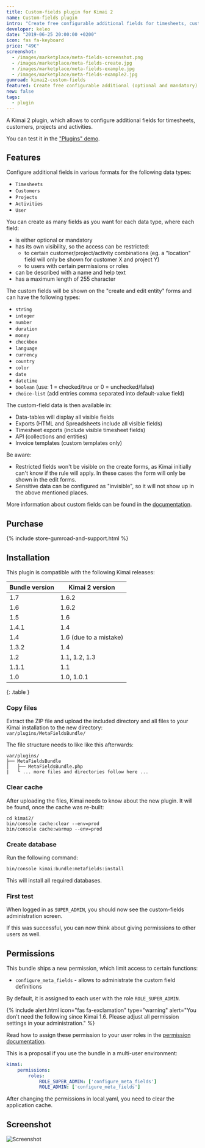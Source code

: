```yaml
---
title: Custom-fields plugin for Kimai 2
name: Custom-fields plugin
intro: "Create free configurable additional fields for timesheets, customers, projects, activities and users."
developer: keleo
date: "2019-06-25 20:00:00 +0200"
icon: fas fa-keyboard
price: "49€"
screenshot: 
  - /images/marketplace/meta-fields-screenshot.png
  - /images/marketplace/meta-fields-create.jpg
  - /images/marketplace/meta-fields-example.jpg
  - /images/marketplace/meta-fields-example2.jpg
gumroad: kimai2-custom-fields
featured: Create free configurable additional (optional and mandatory) fields for timesheets, customers, projects and activities in various formats. 
new: false
tags:
  - plugin
---
```


A Kimai 2 plugin, which allows to configure additional fields for timesheets, customers, projects and activities.

You can test it in the ["Plugins" demo](https://www.kimai.org/demo/).

## Features

Configure additional fields in various formats for the following data types:

- `Timesheets`
- `Customers`
- `Projects`
- `Activities`
- `User`

You can create as many fields as you want for each data type, where each field:

- is either optional or mandatory
- has its own visibility, so the access can be restricted:
    - to certain customer/project/activity combinations (eg. a "location" field will only be shown for customer X and project Y)
    - to users with certain permissions or roles
- can be described with a name and help text  
- has a maximum length of 255 character

The custom fields will be shown on the "create and edit entity" forms and can have the following types:

- `string`
- `integer`
- `number`
- `duration`
- `money`
- `checkbox`
- `language`
- `currency`
- `country`
- `color`
- `date`
- `datetime`
- `boolean` (use: 1 = checked/true or 0 = unchecked/false)
- `choice-list` (add entries comma separated into default-value field)

The custom-field data is then available in:

- Data-tables will display all visible fields
- Exports (HTML and Spreadsheets include all visible fields)
- Timesheet exports (include visible timesheet fields)
- API (collections and entities)
- Invoice templates (custom templates only)

Be aware:

- Restricted fields won't be visible on the create forms, as Kimai initially can't know if the rule will apply. In these cases the form will only be shown in the edit forms.
- Sensitive data can be configured as "invisible", so it will not show up in the above mentioned places.

More information about custom fields can be found in the [documentation](https://www.kimai.org/documentation/meta-fields.html).

## Purchase

{% include store-gumroad-and-support.html %}

## Installation

This plugin is compatible with the following Kimai releases:

| Bundle version    | Kimai 2 version           |
| ---               |---                        |
| 1.7               | 1.6.2                     |
| 1.6               | 1.6.2                     |
| 1.5               | 1.6                       |
| 1.4.1             | 1.4                       |
| 1.4               | 1.6 (due to a mistake)    |
| 1.3.2             | 1.4                       |
| 1.2               | 1.1, 1.2, 1.3             |
| 1.1.1             | 1.1                       |
| 1.0               | 1.0, 1.0.1                |
{: .table }

### Copy files

Extract the ZIP file and upload the included directory and all files to your Kimai installation to the new directory:  
`var/plugins/MetaFieldsBundle/`

The file structure needs to like like this afterwards:

```
var/plugins/
├── MetaFieldsBundle
│   ├── MetaFieldsBundle.php
|   └ ... more files and directories follow here ... 
```

### Clear cache

After uploading the files, Kimai needs to know about the new plugin. It will be found, once the cache was re-built:

```
cd kimai2/
bin/console cache:clear --env=prod
bin/console cache:warmup --env=prod
```

### Create database

Run the following command:

```bash
bin/console kimai:bundle:metafields:install
```

This will install all required databases.

### First test

When logged in as `SUPER_ADMIN`, you should now see the custom-fields administration screen.

If this was successful, you can now think about giving permissions to other users as well.

## Permissions

This bundle ships a new permission, which limit access to certain functions:

- `configure_meta_fields` - allows to administrate the custom field definitions

By default, it is assigned to each user with the role `ROLE_SUPER_ADMIN`.

{% include alert.html icon="fas fa-exclamation" type="warning" alert="You don't need the following since Kimai 1.6. Please adjust all permission settings in your administration." %}

Read how to assign these permission to your user roles in the [permission documentation](https://www.kimai.org/documentation/permissions.html).

This is a proposal if you use the bundle in a multi-user environment:
```yaml
kimai:
    permissions:
        roles:
            ROLE_SUPER_ADMIN: ['configure_meta_fields']
            ROLE_ADMIN: ['configure_meta_fields']
```

After changing the permissions in local.yaml, you need to clear the application cache.

## Screenshot

![Screenshot](https://www.kimai.org/images/marketplace/meta-fields-screenshot.png)
 
